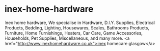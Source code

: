 # inex-home-hardware
Inex home hardware, We specialise in Hardware, D.I.Y. Supplies, Electrical Products, Bedding, Lighting, Housewares, Scales, Bathrooms Products, Furniture, Home Furnishings, Heaters, Car Care, Game Accessories, Households, Pet Supplies, Miscellaneous, and many more. &lt;a href="http://www.inexhomehardware.co.uk">inex homecare glasgow&lt;/a>
